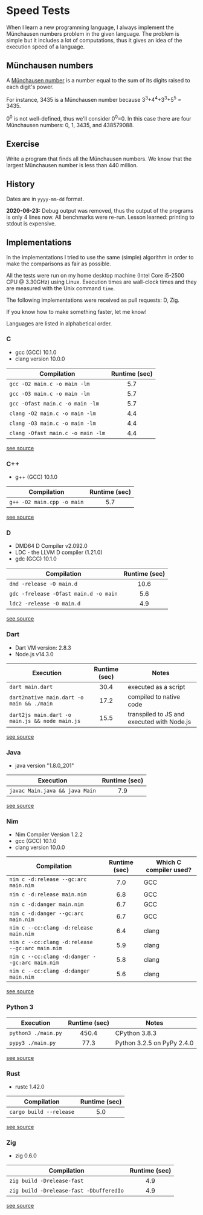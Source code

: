 # Speed Tests

When I learn a new programming language, I always implement the
Münchausen numbers problem in the given language. The problem is
simple but it includes a lot of computations, thus it gives an
idea of the execution speed of a language.

## Münchausen numbers

A [Münchausen number](https://en.wikipedia.org/wiki/Perfect_digit-to-digit_invariant)
is a number equal to the sum of its digits raised to each digit's power.

For instance, 3435 is a Münchausen number because
3<sup>3</sup>+4<sup>4</sup>+3<sup>3</sup>+5<sup>5</sup> = 3435.

0<sup>0</sup> is not well-defined, thus we'll consider 0<sup>0</sup>=0.
In this case there are four Münchausen numbers: 0, 1, 3435, and 438579088.

## Exercise

Write a program that finds all the Münchausen numbers. We know that the largest
Münchausen number is less than 440 million.

## History

Dates are in `yyyy-mm-dd` format.

**2020-06-23:** Debug output was removed, thus the output of the programs is only 4 lines now.
All benchmarks were re-run. Lesson learned: printing to stdout is expensive.

## Implementations

In the implementations I tried to use the same (simple) algorithm in order
to make the comparisons as fair as possible.

All the tests were run on my home desktop machine (Intel Core i5-2500 CPU @ 3.30GHz)
using Linux. Execution times are wall-clock times and they are measured with the
Unix command `time`.

The following implementations were received as pull requests: D, Zig.

If you know how to make something faster, let me know!

Languages are listed in alphabetical order.

### C

* gcc (GCC) 10.1.0
* clang version 10.0.0

|          Compilation              | Runtime (sec) |
|-----------------------------------|:-------------:|
| `gcc -O2 main.c -o main -lm`      |      5.7      |
| `gcc -O3 main.c -o main -lm`      |      5.7      |
| `gcc -Ofast main.c -o main -lm`   |      5.7      |
| `clang -O2 main.c -o main -lm`    |      4.4      |
| `clang -O3 main.c -o main -lm`    |      4.4      |
| `clang -Ofast main.c -o main -lm` |      4.4      |

[see source](c)


### C++

* g++ (GCC) 10.1.0

|          Compilation         | Runtime (sec) |
|------------------------------|:-------------:|
| `g++ -O2 main.cpp -o main`   |      5.7      |

[see source](cpp)


### D

* DMD64 D Compiler v2.092.0
* LDC - the LLVM D compiler (1.21.0)
* gdc (GCC) 10.1.0

|          Compilation                   | Runtime (sec) |
|----------------------------------------|:-------------:|
| `dmd -release -O main.d`               |     10.6      |
| `gdc -frelease -Ofast main.d -o main`  |      5.6      |
| `ldc2 -release -O main.d`              |      4.9      |

[see source](d)


### Dart

* Dart VM version: 2.8.3
* Node.js v14.3.0

| Execution                                      | Runtime (sec) |                    Notes                   |
|------------------------------------------------|:-------------:|--------------------------------------------|
| `dart main.dart`                               |    30.4       | executed as a script                       |
| `dart2native main.dart -o main && ./main`      |    17.2       | compiled to native code                    |
| `dart2js main.dart -o main.js && node main.js` |    15.5       | transpiled to JS and executed with Node.js |

[see source](dart)


### Java

* java version "1.8.0_201"

|          Execution                     | Runtime (sec) |
|----------------------------------------|:-------------:|
| `javac Main.java && java Main`         |      7.9      |

[see source](java)


### Nim

* Nim Compiler Version 1.2.2
* gcc (GCC) 10.1.0
* clang version 10.0.0

| Compilation                                     | Runtime (sec)  | Which C compiler used? |
|-------------------------------------------------|:--------------:|------------------------|
| `nim c -d:release --gc:arc main.nim`            |      7.0       | GCC                    |
| `nim c -d:release main.nim`                     |      6.8       | GCC                    |
| `nim c -d:danger main.nim`                      |      6.7       | GCC                    |
| `nim c -d:danger --gc:arc main.nim`             |      6.7       | GCC                    |
| `nim c --cc:clang -d:release main.nim`          |      6.4       | clang                  |
| `nim c --cc:clang -d:release --gc:arc main.nim` |      5.9       | clang                  |
| `nim c --cc:clang -d:danger --gc:arc main.nim`  |      5.8       | clang                  |
| `nim c --cc:clang -d:danger main.nim`           |      5.6       | clang                  |

[see source](nim)


### Python 3

| Execution                          | Runtime (sec)  |            Notes           |
|------------------------------------|:--------------:|----------------------------|
| `python3 ./main.py`                |    450.4       | CPython 3.8.3              |
| `pypy3 ./main.py`                  |     77.3       | Python 3.2.5 on PyPy 2.4.0 |

[see source](python3)


### Rust

* rustc 1.42.0

|          Compilation         | Runtime (sec) |
|------------------------------|:-------------:|
| `cargo build --release`      |      5.0      |

[see source](rust)


### Zig

* zig 0.6.0

|          Compilation                      | Runtime (sec) |
|-------------------------------------------|:-------------:|
| `zig build -Drelease-fast`                |      4.9      |
| `zig build -Drelease-fast -DbufferedIo`   |      4.9      |

[see source](zig)
